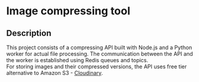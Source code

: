 # Image compressing tool
## Description
This project consists of a compressing API built with Node.js and a Python worker for actual file processing.
The communication between the API and the worker is established using Redis queues and topics. \
For storing images and their compressed versions, the API uses free tier alternative to Amazon S3 - [Cloudinary](https://cloudinary.com/). 

